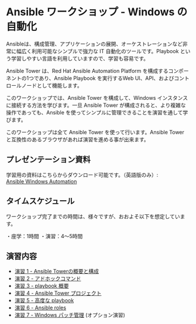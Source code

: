 # Ansible ワークショップ - Windows の自動化

Ansibleは、構成管理、アプリケーションの展開、オーケストレーションなど非常に幅広く利用可能なシンプルで強力な IT 自動化のツールです。Playbook という学習しやすい言語を利用していますので、学習も容易です。  

Ansible Tower は、Red Hat Ansible Automation Platform を構成するコンポーネントの1つであり、Ansible Playbook を実行するWeb UI、API、およびコントロールノードとして機能します。  

このワークショップでは、Ansible Tower を構成して、Windows インスタンスに接続する方法を学びます。一旦 Ansible Tower が構成されると、より複雑な操作であっても、Ansible を使ってシンプルに管理できることを演習を通して学びます。  

このワークショップは全て Ansible Tower を使って行います。Ansible Tower と互換性のあるブラウザがあれば演習を進める事が出来ます。  

## プレゼンテーション資料  

学習用の資料はこちらからダウンロード可能です。（英語版のみ）:  
[Ansible Windows Automation](../../decks/ansible_windows.pdf)

## タイムスケジュール

ワークショップ完了までの時間は、様々ですが、おおよそ以下を想定しています。  

・座学：1時間
・演習：4～5時間

## 演習内容

- [演習 1 - Ansible Towerの概要と構成](1-tower)
- [演習 2 - アドホックコマンド](2-adhoc)
- [演習 3 - playbook 概要](3-playbook)
- [演習 4 - Ansible Tower プロジェクト](4-projects)
- [演習 5 - 高度な playbook](5-adv-playbook)
- [演習 6 - Ansible roles](6-roles)
- [演習 7 - Windows パッチ管理](7-win-patch) (オプション演習)

